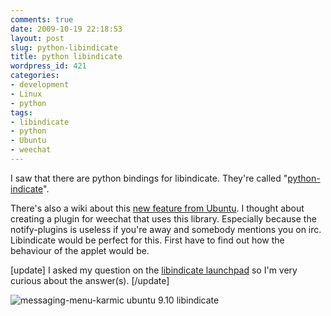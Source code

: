 ```yaml
---
comments: true
date: 2009-10-19 22:18:53
layout: post
slug: python-libindicate
title: python libindicate
wordpress_id: 421
categories:
- development
- Linux
- python
tags:
- libindicate
- python
- Ubuntu
- weechat
---
```


I saw that there are python bindings for libindicate. They're called "[python-indicate](https://launchpad.net/indicator-applet)".

There's also a wiki about this [new feature from Ubuntu](https://wiki.ubuntu.com/MessagingMenu/). I thought about creating a plugin for weechat that uses this library. Especially because the notify-plugins is useless if you're away and somebody mentions you on irc. Libindicate would be perfect for this. First have to find out how the behaviour of the applet would be.

[update]
I asked my question on the [libindicate launchpad](https://answers.launchpad.net/indicator-applet/+question/86361) so I'm very curious about the answer(s).
[/update]

![messaging-menu-karmic ubuntu 9.10 libindicate](/images/uploads/2009/10/messaging-menu-karmic.png)
